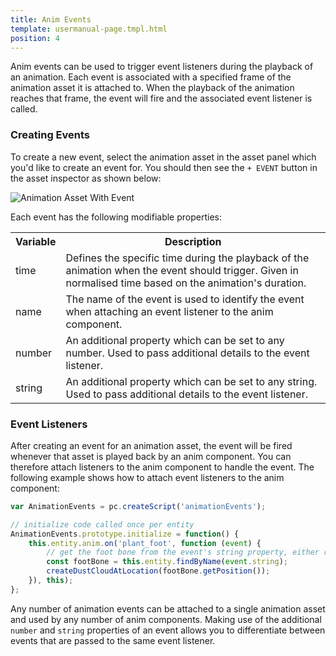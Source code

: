 ```yaml
---
title: Anim Events
template: usermanual-page.tmpl.html
position: 4
---
```


Anim events can be used to trigger event listeners during the playback of an animation. Each event is associated with a specified frame of the animation asset it is attached to. When the playback of the animation reaches that frame, the event will fire and the associated event listener is called.

### Creating Events

To create a new event, select the animation asset in the asset panel which you'd like to create an event for. You should then see the `+ EVENT` button in the asset inspector as shown below:

![Animation Asset With Event][1]

Each event has the following modifiable properties:

<table class="table table-striped">
    <tbody>
        <tr>
            <th>Variable</th>
            <th>Description</th>
        </tr>
    <tr>
        <td>time</td>
        <td>Defines the specific time during the playback of the animation when the event should trigger. Given in normalised time based on the animation's duration.</td>
    </tr>
    <tr>
        <td>name</td>
        <td>The name of the event is used to identify the event when attaching an event listener to the anim component.</td>
    </tr>
    <tr>
        <td>number</td>
        <td>An additional property which can be set to any number. Used to pass additional details to the event listener.</td>
    </tr>
    <tr>
        <td>string</td>
        <td>An additional property which can be set to any string. Used to pass additional details to the event listener.</td>
    </tr>
</tbody></table>

### Event Listeners

After creating an event for an animation asset, the event will be fired whenever that asset is played back by an anim component. You can therefore attach listeners to the anim component to handle the event. The following example shows how to attach event listeners to the anim component:
```javascript
var AnimationEvents = pc.createScript('animationEvents');

// initialize code called once per entity
AnimationEvents.prototype.initialize = function() {
    this.entity.anim.on('plant_foot', function (event) {
        // get the foot bone from the event's string property, either right_foot or left_foot
        const footBone = this.entity.findByName(event.string);
        createDustCloudAtLocation(footBone.getPosition());
    }), this);
};
```

Any number of animation events can be attached to a single animation asset and used by any number of anim components. Making use of the additional `number` and `string` properties of an event allows you to differentiate between events that are passed to the same event listener.

[1]: /images/user-manual/anim/animation_asset_with_events.png
